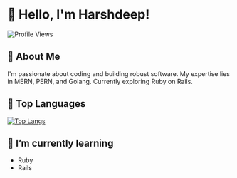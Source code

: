 # 👋 Hello, I'm Harshdeep!

![Profile Views](https://komarev.com/ghpvc/?username=harshdeeply&color=red)

## 🚀 About Me

I'm passionate about coding and building robust software. My expertise lies in MERN, PERN, and Golang. Currently exploring Ruby on Rails.

## 💼 Top Languages

[![Top Langs](https://github-readme-stats.vercel.app/api/top-langs/?username=harshdeeply&layout=compact&theme=radical)](https://github.com/harshdeeply/github-readme-stats)

## 🌱 I’m currently learning

- Ruby
- Rails
